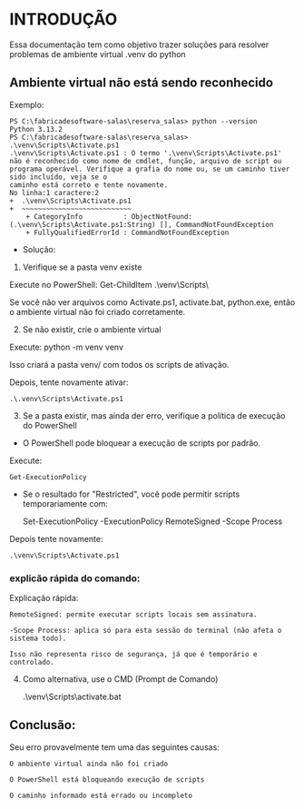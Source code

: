 # INTRODUÇÃO
Essa documentação tem como objetivo trazer soluções para resolver problemas de ambiente virtual .venv do python

## Ambiente virtual não está sendo reconhecido

Exemplo:

    PS C:\fabricadesoftware-salas\reserva_salas> python --version           
    Python 3.13.2
    PS C:\fabricadesoftware-salas\reserva_salas>  .\venv\Scripts\Activate.ps1
    .\venv\Scripts\Activate.ps1 : O termo '.\venv\Scripts\Activate.ps1' não é reconhecido como nome de cmdlet, função, arquivo de script ou programa operável. Verifique a grafia do nome ou, se um caminho tiver sido incluído, veja se o   
    caminho está correto e tente novamente.
    No linha:1 caractere:2
    +  .\venv\Scripts\Activate.ps1
    +  ~~~~~~~~~~~~~~~~~~~~~~~~~~~
        + CategoryInfo          : ObjectNotFound: (.\venv\Scripts\Activate.ps1:String) [], CommandNotFoundException
        + FullyQualifiedErrorId : CommandNotFoundException


- Solução:

1. Verifique se a pasta venv existe

Execute no PowerShell:
    Get-ChildItem .\venv\Scripts\

Se você não ver arquivos como Activate.ps1, activate.bat, python.exe, então o ambiente virtual não foi criado corretamente.

2. Se não existir, crie o ambiente virtual

Execute:
    python -m venv venv

Isso criará a pasta venv/ com todos os scripts de ativação.

Depois, tente novamente ativar:
    
    .\.venv\Scripts\Activate.ps1

3. Se a pasta existir, mas ainda der erro, verifique a política de execução do PowerShell

- O PowerShell pode bloquear a execução de scripts por padrão.

Execute:

    Get-ExecutionPolicy

- Se o resultado for "Restricted", você pode permitir scripts temporariamente com:

    Set-ExecutionPolicy -ExecutionPolicy RemoteSigned -Scope Process

Depois tente novamente:
    
    .\venv\Scripts\Activate.ps1


### explicão rápida do comando:

Explicação rápida:

    RemoteSigned: permite executar scripts locais sem assinatura.

    -Scope Process: aplica só para esta sessão do terminal (não afeta o sistema todo).

    Isso não representa risco de segurança, já que é temporário e controlado.


4. Como alternativa, use o CMD (Prompt de Comando)

    .\venv\Scripts\activate.bat


## Conclusão:

Seu erro provavelmente tem uma das seguintes causas:

    O ambiente virtual ainda não foi criado

    O PowerShell está bloqueando execução de scripts

    O caminho informado está errado ou incompleto



